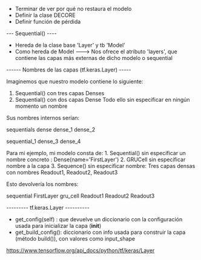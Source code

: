 - Terminar de ver por qué no restaura el modelo
- Definir la clase DECORE
- Definir función de pérdida

--- Sequential() ---- 
* Hereda de la clase base 'Layer' y tb 'Model'
* Como hereda de Model ---> Nos ofrece el atributo 'layers', que contiene las capas más externas de dicho modelo o sequential

------  Nombres de las capas (tf.keras.Layer) -----

Imaginemos que nuestro modelo contiene lo siguiente:
 1. Sequential() con tres capas Denses 
 2. Sequential() con dos capas Dense
Todo ello sin especificar en ningún momento un nombre

Sus nombres internos serían:

sequentials
    dense
    dense_1
    dense_2

sequential_1
    dense_3
    dense_4

Para mi ejemplo, mi modelo consta de:
    1. Sequential() sin especificar un nombre concreto :
        Dense(name='FirstLayer')
    2. GRUCell sin especificar nombre a la capa
    3. Sequence() sin especificar nombre:
        Tres capas densas con nombres Readout1, Readout2, Readout3

Esto devolvería los nombres:

sequential
    FirstLayer
gru_cell
    Readout1
    Readout2
    Readout3


--------- tf.keras.Layer ----------

* get_config(self) : que devuelve un diccionario con la configuración usada para inicializar la capa (__init__)
* get_build_config(): diccionario con info usada para construir la capa (método build()), con valores como input_shape


https://www.tensorflow.org/api_docs/python/tf/keras/Layer
